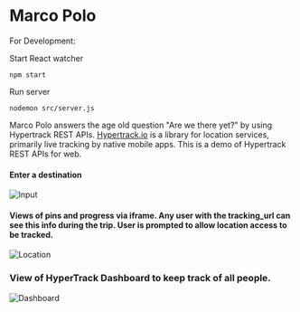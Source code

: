 # Marco Polo

For Development:

Start React watcher

    npm start
    
Run server

    nodemon src/server.js

Marco Polo answers the age old question "Are we there yet?" by using Hypertrack REST APIs. [Hypertrack.io](https://www.hypertrack.io/) is a library for location services, primarily live tracking by native mobile apps.  This is a demo of Hypertrack REST APIs for web.

#### Enter a destination
![Input](URLofInput)

#### Views of pins and progress via iframe.  Any user with the tracking_url can see this info during the trip.  User is prompted to allow location access to be tracked.
![Location](URLofOnMyWay)

### View of HyperTrack Dashboard to keep track of all people.
![Dashboard](URLofDashboard)

